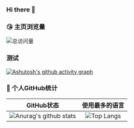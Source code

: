 ### Hi there 👋
### 😘 主页浏览量
![总访问量](https://komarev.com/ghpvc/?username=Horo-Holo&color=blue)
<br>

### 测试
[![Ashutosh's github activity graph](https://activity-graph.herokuapp.com/graph?username=Horo-Holo)](https://github.com/ashutosh00710/github-readme-activity-graph)

### 🥳 个人GitHub统计

|                          GitHub状态                          |                        使用最多的语言                        |
| :----------------------------------------------------------: | :----------------------------------------------------------: |
| ![Anurag's github stats](https://github-readme-stats.vercel.app/api?username=Horo-Holo&show_icons=true&theme=synthwave) | ![Top Langs](https://github-readme-stats.vercel.app/api/top-langs/?username=Horo-Holo&&hide=tsql) |
